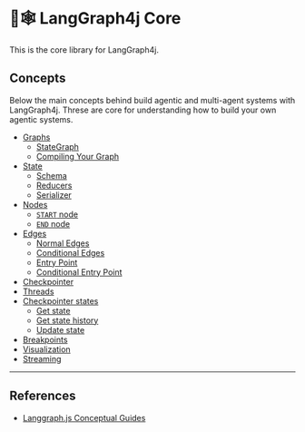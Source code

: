 # 🦜🕸️ LangGraph4j Core

This is the core library for LangGraph4j.

## Concepts

Below the main concepts behind build agentic and multi-agent systems with LangGraph4j. Threse are core for understanding how to build your own agentic systems.

<!-- 
LangGraph4j for Agentic Applications

- [What does it mean to be agentic?](high_level.md#what-does-it-mean-to-be-agentic)
- [Why LangGraph4j](high_level.md#why-langgraph)
- [Deployment](high_level.md#deployment) 
-->

- [Graphs](concepts/low_level.md#Graphs)
    - [StateGraph](concepts/low_level.md#StateGraph)
    <!-- - [MessageGraph](concepts/low_level.md#messagegraph) -->
    - [Compiling Your Graph](concepts/low_level.md#compiling-your-graph)
- [State](concepts/low_level.md#State)
    - [Schema](concepts/low_level.md#Schema)
    - [Reducers](concepts/low_level.md#Reducers)
    <!-- - [MessageState](concepts/low_level.md#messagestate) -->
    - [Serializer](concepts/low_level.md#Serializer)
- [Nodes](concepts/low_level.md#Nodes)
    - [`START` node](concepts/low_level.md#start-node)
    - [`END` node](concepts/low_level.md#end-node)
- [Edges](concepts/low_level.md#Edges)
    - [Normal Edges](concepts/low_level.md#normal-edges)
    - [Conditional Edges](concepts/low_level.md#conditional-edges)
    - [Entry Point](concepts/low_level.md#entry-point)
    - [Conditional Entry Point](concepts/low_level.md#conditional-entry-point)
- [Checkpointer](concepts/low_level.md#Checkpointer)
- [Threads](concepts/low_level.md#Threads)
- [Checkpointer states](concepts/low_level.md#checkpointer-state)
    - [Get state](concepts/low_level.md#get-state)
    - [Get state history](concepts/low_level.md#get-state-history)
    - [Update state](concepts/low_level.md#update-state)
- [Breakpoints](concepts/low_level.md#Breakpoints)
- [Visualization](concepts/low_level.md#Visualization)
- [Streaming](concepts/streaming.md)

<!-- 
Common Agentic Patterns

- [Structured output](agentic_concepts.md#structured-output)
- [Tool calling](agentic_concepts.md#tool-calling)
- [Memory](agentic_concepts.md#memory)
- [Human in the loop](agentic_concepts.md#human-in-the-loop)
    - [Approval](agentic_concepts.md#approval)
    - [Wait for input](agentic_concepts.md#wait-for-input)
    - [Edit agent actions](agentic_concepts.md#edit-agent-actions)
    - [Time travel](agentic_concepts.md#time-travel)
- [Multi-agent](agentic_concepts.md#multi-agent)
- [Planning](agentic_concepts.md#planning)
- [Reflection](agentic_concepts.md#reflection)
- [Off-the-shelf ReAct Agent](agentic_concepts.md#react-agent) 
-->

***

## References

* [Langgraph.js Conceptual Guides](https://langchain-ai.github.io/langgraphjs/concepts/)